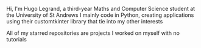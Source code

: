 Hi, I'm Hugo Legrand, a third-year Maths and Computer Science student at the University of St Andrews
I mainly code in Python, creating applications using their customtkinter library that tie into my other interests

All of my starred repositories are projects I worked on myself with no tutorials
